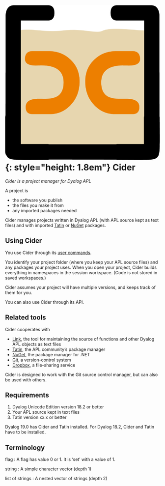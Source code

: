 # ![Cider logo](img/cider-logo.png){: style="height: 1.8em"} Cider

_Cider is a project manager for Dyalog APL_

A project is

-   the software you publish
-   the files you make it from
-   any imported packages needed

Cider manages projects written in Dyalog APL (with APL source kept as text files) and with imported [Tatin](https://tatin.dev) or [NuGet](https://learn.microsoft.com/en-us/nuget/what-is-nuget) packages.


## Using Cider

You use Cider through its [user commands](user-commands.md).

You identify your project folder (where you keep your APL source files) and any packages your project uses. When you open your project, Cider builds everything in namespaces in the session workspace.
(Code is not stored in saved workspaces.)

Cider assumes your project will have multiple versions, and keeps track of them for you.

You can also use Cider through its API.


## Related tools

Cider cooperates with

-    [Link](https://dyalog.github.io/link), the tool for maintaining the source of functions and other Dyalog APL objects as text files
-    [Tatin](https://tatin.dev), the APL community’s package manager
-    [NuGet](https://www.nuget.org), the package manager for .NET
-    [Git](https://git-scm.com), a version-control system
-    [Dropbox](https://dropbox.com), a file-sharing service

Cider is designed to work with the Git source control manager, but can also be used with others.


## Requirements

1.  Dyalog Unicode Edition version 18.2 or better
1.  Your APL source kept in text files
1.  Tatin version xx.x or better

Dyalog 19.0 has Cider and Tatin installed.
For Dyalog 18.2, Cider and Tatin have to be installed.


## Terminology

flag
: A flag has value 0 or 1. It is ‘set’ with a value of 1.

string
: A simple character vector (depth 1)

list of strings
: A nested vector of strings (depth 2)